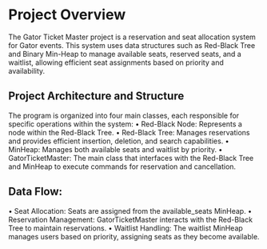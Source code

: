 # Project Overview
The Gator Ticket Master project is a reservation and seat allocation system for Gator events. This system uses data structures such as Red-Black Tree and Binary Min-Heap to manage available seats, reserved seats, and a waitlist, allowing efficient seat assignments based on priority and availability.
## Project Architecture and Structure
The program is organized into four main classes, each responsible for specific operations within the system:
•	Red-Black Node: Represents a node within the Red-Black Tree.
•	Red-Black Tree: Manages reservations and provides efficient insertion, deletion, and search capabilities.
•	MinHeap: Manages both available seats and waitlist by priority.
•	GatorTicketMaster: The main class that interfaces with the Red-Black Tree and MinHeap to execute commands for reservation and cancellation.
## Data Flow:
•	Seat Allocation: Seats are assigned from the available_seats MinHeap.
•	Reservation Management: GatorTicketMaster interacts with the Red-Black Tree to maintain reservations.
•	Waitlist Handling: The waitlist MinHeap manages users based on priority, assigning seats as they become available.
